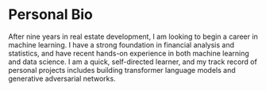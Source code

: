 # Personal Bio

After nine years in real estate development, I am looking to begin a career in machine learning. I have a strong foundation in financial analysis and statistics, and have recent hands-on experience in both machine learning and data science. I am a quick, self-directed learner, and my track record of personal projects includes building transformer language models and generative adversarial networks.
